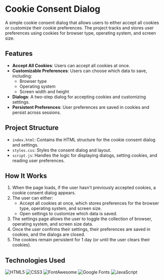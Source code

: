# Cookie Consent Dialog

A simple cookie consent dialog that allows users to either accept all cookies or customize their cookie preferences. The project tracks and stores user preferences using cookies for browser type, operating system, and screen size.

## Features

- **Accept All Cookies**: Users can accept all cookies at once.
- **Customizable Preferences**: Users can choose which data to save, including:
  - Browser type
  - Operating system
  - Screen width and height
- **Dialogs**: A two-step dialog for accepting cookies and customizing settings.
- **Persistent Preferences**: User preferences are saved in cookies and persist across sessions.

## Project Structure

- `index.html`: Contains the HTML structure for the cookie consent dialog and settings.
- `styles.css`: Styles the consent dialog and layout.
- `script.js`: Handles the logic for displaying dialogs, setting cookies, and reading user preferences.

## How It Works

1. When the page loads, if the user hasn't previously accepted cookies, a cookie consent dialog appears.
2. The user can either:
   - Accept all cookies at once, which stores preferences for the browser type, operating system, and screen size.
   - Open settings to customize which data is saved.
3. The settings page allows the user to toggle the collection of browser, operating system, and screen size data.
4. Once the user confirms their settings, their preferences are saved in cookies, and the dialogs are closed.
5. The cookies remain persistent for 1 day (or until the user clears their cookies).

## Technologies Used

![HTML5](https://img.shields.io/badge/HTML5-%23E34F26.svg?style=flat&logo=html5&logoColor=white)
![CSS3](https://img.shields.io/badge/CSS3-%231572B6.svg?style=flat&logo=css3&logoColor=white)
![FontAwesome](https://img.shields.io/badge/FontAwesome-%23339AF0.svg?style=flat&logo=font-awesome&logoColor=white)
![Google Fonts](https://img.shields.io/badge/Google%20Fonts-%234285F4.svg?style=flat&logo=google&logoColor=white)
![JavaScript](https://img.shields.io/badge/JavaScript-%23F7DF1E.svg?style=flat&logo=javascript&logoColor=black)
